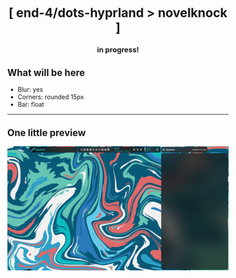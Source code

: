 <div align="center">
    <h1>[ end-4/dots-hyprland > novelknock ]</h1>
    <h3> in progress! </h3>
</div>

## What will be here

- Blur: yes
- Corners: rounded 15px
- Bar: float

---

## One little preview
![end-4/dots-hyprland](./assets/novelknock-2.png)
